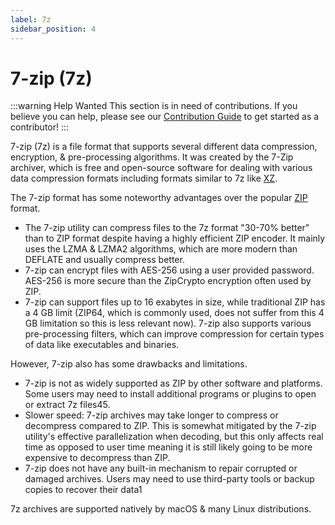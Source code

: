 ```yaml
---
label: 7z
sidebar_position: 4
---
```


# 7-zip (7z)

:::warning Help Wanted
This section is in need of contributions. If you believe you can help, please see our [Contribution Guide](../contribution-guide.md) to get started as a contributor!
:::

7-zip (7z) is a file format that supports several different data compression, encryption, & pre-processing algorithms. It was created by the 7-Zip archiver, which is free and open-source software for dealing with various data compression formats including formats similar to 7z like [XZ](../data/xz.md).

The 7-zip format has some noteworthy advantages over the popular [ZIP](../data/zip.md) format.
- The 7-zip utility can compress files to the 7z format "30-70% better" than to ZIP format despite having a highly efficient ZIP encoder. It mainly uses the LZMA & LZMA2 algorithms, which are more modern than DEFLATE and usually compress better.
- 7-zip can encrypt files with AES-256 using a user provided password. AES-256 is more secure than the ZipCrypto encryption often used by ZIP.
- 7-zip can support files up to 16 exabytes in size, while traditional ZIP has a 4 GB limit (ZIP64, which is commonly used, does not suffer from this 4 GB limitation so this is less relevant now). 7-zip also supports various pre-processing filters, which can improve compression for certain types of data like executables and binaries.

However, 7-zip also has some drawbacks and limitations.
- 7-zip is not as widely supported as ZIP by other software and platforms. Some users may need to install additional programs or plugins to open or extract 7z files45.
- Slower speed: 7-zip archives may take longer to compress or decompress compared to ZIP. This is somewhat mitigated by the 7-zip utility's effective parallelization when decoding, but this only affects real time as opposed to user time meaning it is still likely going to be more expensive to decompress than ZIP.
- 7-zip does not have any built-in mechanism to repair corrupted or damaged archives. Users may need to use third-party tools or backup copies to recover their data1

7z archives are supported natively by macOS & many Linux distributions.